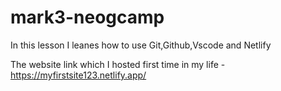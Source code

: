 # mark3-neogcamp
In this lesson I leanes how to use Git,Github,Vscode and Netlify

The website link which I hosted first time in my life - https://myfirstsite123.netlify.app/

